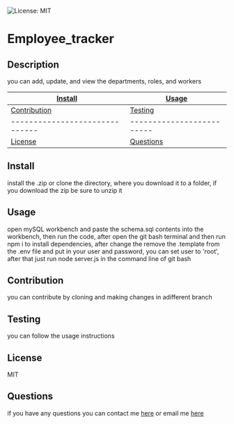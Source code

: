 
![License: MIT](https://img.shields.io/badge/License-MIT-yellow.svg)

# Employee_tracker

## Description

you can add, update, and view the departments, roles, and workers


|      [Install](#Install)      |    [Usage](#Usage)      |
| ------------------------------|-------------------------|
| [Contribution](#Contribution) |   [Testing](#Testing)   |
| ------------------------------|-------------------------|
|     [License](#License)       | [Questions](#Questions) |


## Install

install the .zip or clone the directory, where you  download it to a folder, if you download the zip be sure to unzip it


## Usage

open mySQL workbench and paste the schema.sql contents into the workbench, then run the code, after open the git bash terminal and then run npm i to install dependencies, after change the remove the .template from the .env file and put in your user and password, you can set user to 'root', after that just run node server.js in the command line of git bash


## Contribution

you can contribute by cloning and making changes in adifferent branch


## Testing

you can follow the usage instructions


## License

MIT

## Questions

if you have any questions you can contact me [here](https://github.com/AFF321) or email me [here](mailto:andresf.f321@yahoo.com)
